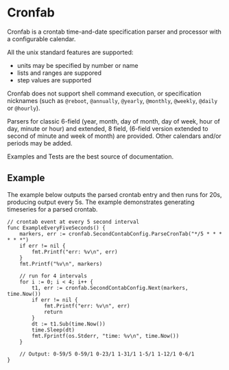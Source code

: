 Cronfab
=======

Cronfab is a crontab time-and-date specification parser and processor with a configurable calendar.

All the unix standard features are supported:
- units may be specified by number or name
- lists and ranges are suppored
- step values are supported

Cronfab does not support shell command execution, or specification nicknames (such as `@reboot`, `@annually`, `@yearly`, `@monthly`, `@weekly`, `@daily` or `@hourly`).

Parsers for classic 6-field (year, month, day of month, day of week, hour of day, minute or hour) and extended, 8 field, (6-field version extended to second of minute and week of month) are provided.  Other calendars and/or periods may be added.

Examples and Tests are the best source of documentation.

Example
-------

The example below outputs the parsed crontab entry and then runs for 20s, producing output every 5s.  The example demonstrates generating timeseries for a parsed crontab.

```
// crontab event at every 5 second interval
func ExampleEveryFiveSeconds() {
	markers, err := cronfab.SecondContabConfig.ParseCronTab("*/5 * * * * * *")
	if err != nil {
		fmt.Printf("err: %v\n", err)
	}
	fmt.Printf("%v\n", markers)

	// run for 4 intervals
	for i := 0; i < 4; i++ {
		t1, err := cronfab.SecondContabConfig.Next(markers, time.Now())
		if err != nil {
			fmt.Printf("err: %v\n", err)
			return
		}
		dt := t1.Sub(time.Now())
		time.Sleep(dt)
		fmt.Fprintf(os.Stderr, "time: %v\n", time.Now())
	}

	// Output: 0-59/5 0-59/1 0-23/1 1-31/1 1-5/1 1-12/1 0-6/1
}
```
